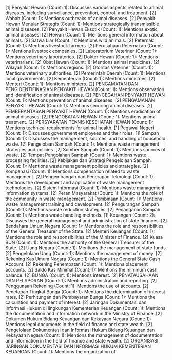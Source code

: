 [1] Penyakit Hewan (Count: 1): Discusses various aspects related to animal diseases, including surveillance, prevention, control, and treatment.
	[2] Wabah (Count: 1): Mentions outbreaks of animal diseases.
	[2] Penyakit Hewan Menular Strategis (Count: 1): Mentions strategically transmissible animal diseases.
	[2] Penyakit Hewan Eksotik (Count: 1): Mentions exotic animal diseases.
	[2] Hewan (Count: 1): Mentions general information about animals.
	[2] Satwa Liar (Count: 1): Mentions wild animals.
	[2] Peternak (Count: 1): Mentions livestock farmers.
	[2] Perusahaan Peternakan (Count: 1): Mentions livestock companies.
	[2] Laboratorium Veteriner (Count: 1): Mentions veterinary laboratories.
	[2] Dokter Hewan (Count: 1): Mentions veterinarians.
	[2] Obat Hewan (Count: 1): Mentions animal medicines.
	[2] Wilayah (Count: 1): Mentions regions.
	[2] Otoritas Veteriner (Count: 1): Mentions veterinary authorities.
	[2] Pemerintah Daerah (Count: 1): Mentions local governments.
	[2] Kementerian (Count: 1): Mentions ministries.
	[2] Menteri (Count: 1): Mentions ministers.
	[2] PENGAMATAN DAN PENGIDENTIFIKASIAN PENYAKIT HEWAN (Count: 1): Mentions observation and identification of animal diseases.
	[2] PENCEGAHAN PENYAKIT HEWAN (Count: 1): Mentions prevention of animal diseases.
	[2] PENGAMANAN PENYAKIT HEWAN (Count: 1): Mentions securing animal diseases.
	[2] PEMBERANTASAN PENYAKIT HEWAN (Count: 1): Mentions eradication of animal diseases.
	[2] PENGOBATAN HEWAN (Count: 1): Mentions animal treatment.
	[2] PERSYARATAN TEKNIS KESEHATAN HEWAN (Count: 1): Mentions technical requirements for animal health.
[1] Pegawai Negeri (Count: 1): Discusses government employees and their roles.
[1] Sampah (Count: 1): Discusses the management, sources, and handling of household waste.
	[2] Pengelolaan Sampah (Count: 1): Mentions waste management strategies and policies.
	[2] Sumber Sampah (Count: 1): Mentions sources of waste.
	[2] Tempat Pengolahan Sampah (Count: 1): Mentions waste processing facilities.
	[2] Kebijakan dan Strategi Pengelolaan Sampah (Count: 1): Mentions waste management policies and strategies.
	[2] Kompenasi (Count: 1): Mentions compensation related to waste management.
	[2] Pengembangan dan Penerapan Teknologi (Count: 1): Mentions the development and application of waste management technologies.
	[2] Sistem Informasi (Count: 1): Mentions waste management information systems.
	[2] Peran Masyarakat (Count: 1): Mentions the role of the community in waste management.
	[2] Pembinaan (Count: 1): Mentions waste management training and development.
	[2] Pengurangan Sampah (Count: 1): Mentions waste reduction strategies.
	[2] Penanganan Sampah (Count: 1): Mentions waste handling methods.
[1] Keuangan (Count: 2): Discusses the general management and administration of state finances.
	[2] Bendahara Umum Negara (Count: 1): Mentions the role and responsibilities of the General Treasurer of the State.
	[2] Menteri Keuangan (Count: 1): Mentions the role and responsibilities of the Minister of Finance.
	[2] Kuasa BUN (Count: 1): Mentions the authority of the General Treasurer of the State.
	[2] Uang Negara (Count: 1): Mentions the management of state funds.
	[2] Pengelolaan Uang (Count: 1): Mentions the management of money.
	[2] Rekening Kas Umum Negara (Count: 1): Mentions the General State Cash Account.
	[2] Rekening Penempatan (Count: 1): Mentions placement accounts.
	[2] Saldo Kas Minimal (Count: 1): Mentions the minimum cash balance.
	[2] BUNGA (Count: 1): Mentions interest.
	[2] PENATAUSAHAAN DAN PELAPORAN (Count: 1): Mentions administration and reporting.
	[2] Penggunaan Rekening (Count: 1): Mentions the use of accounts.
	[2] Penetapan Tingkat Bunga (Count: 1): Mentions the determination of interest rates.
	[2] Perhitungan dan Pembayaran Bunga (Count: 1): Mentions the calculation and payment of interest.
	[2] Jaringan Dokumentasi dan Informasi Hukum di lingkungan Kementerian Keuangan (Count: 1): Mentions the documentation and information network in the Ministry of Finance.
	[2] Dokumen Hukum Bidang Keuangan dan Kekayaan Negara (Count: 1): Mentions legal documents in the field of finance and state wealth.
	[2] Pengelolaan Dokumentasi dan Informasi Hukum Bidang Keuangan dan Kekayaan Negara (Count: 1): Mentions the management of documentation and information in the field of finance and state wealth.
	[2] ORGANISASI JARINGAN DOKUMENTASI DAN INFORMASI HUKUM KEMENTERIAN KEUANGAN (Count: 1): Mentions the organization of

